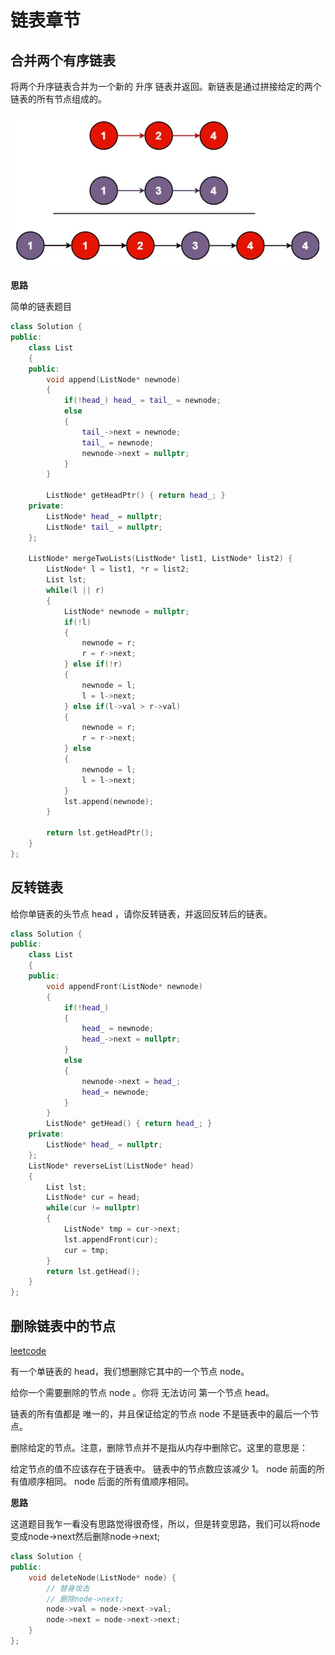 # 链表章节

## 合并两个有序链表

将两个升序链表合并为一个新的 升序 链表并返回。新链表是通过拼接给定的两个链表的所有节点组成的。 

 
![](image-1.png)


**思路**

简单的链表题目

```cpp
class Solution {
public:
    class List
    {
    public:
        void append(ListNode* newnode)
        {
            if(!head_) head_ = tail_ = newnode;
            else
            {
                tail_->next = newnode;
                tail_ = newnode;
                newnode->next = nullptr;
            }
        }

        ListNode* getHeadPtr() { return head_; }
    private:
        ListNode* head_ = nullptr;
        ListNode* tail_ = nullptr;
    };

    ListNode* mergeTwoLists(ListNode* list1, ListNode* list2) {
        ListNode* l = list1, *r = list2;
        List lst;   
        while(l || r)
        {
            ListNode* newnode = nullptr;
            if(!l) 
            {
                newnode = r;
                r = r->next;
            } else if(!r)
            {
                newnode = l;
                l = l->next;
            } else if(l->val > r->val)
            {
                newnode = r;
                r = r->next;
            } else 
            {
                newnode = l;
                l = l->next; 
            }
            lst.append(newnode);
        }

        return lst.getHeadPtr();
    }
};
```

## 反转链表

给你单链表的头节点 head ，请你反转链表，并返回反转后的链表。
 
```cpp
class Solution {
public:
    class List
    {
    public:
        void appendFront(ListNode* newnode)
        {
            if(!head_) 
            {
                head_ = newnode;
                head_->next = nullptr;
            }
            else 
            {
                newnode->next = head_;
                head_= newnode;
            }
        }
        ListNode* getHead() { return head_; }
    private:
        ListNode* head_ = nullptr;
    };
    ListNode* reverseList(ListNode* head) 
    {
        List lst;
        ListNode* cur = head;
        while(cur != nullptr)
        {
            ListNode* tmp = cur->next;
            lst.appendFront(cur);
            cur = tmp;
        }    
        return lst.getHead();
    }
};
```

## 删除链表中的节点

[leetcode](https://leetcode-cn.com/problems/delete-node-in-a-linked-list/)

有一个单链表的 head，我们想删除它其中的一个节点 node。

给你一个需要删除的节点 node 。你将 无法访问 第一个节点  head。

链表的所有值都是 唯一的，并且保证给定的节点 node 不是链表中的最后一个节点。

删除给定的节点。注意，删除节点并不是指从内存中删除它。这里的意思是：

给定节点的值不应该存在于链表中。
链表中的节点数应该减少 1。
node 前面的所有值顺序相同。
node 后面的所有值顺序相同。

**思路**

这道题目我乍一看没有思路觉得很奇怪，所以，但是转变思路，我们可以将node变成node->next然后删除node->next;

```cpp
class Solution {
public:
    void deleteNode(ListNode* node) {
        // 替身攻击
        // 删除node->next;
        node->val = node->next->val;
        node->next = node->next->next;
    }
};
```